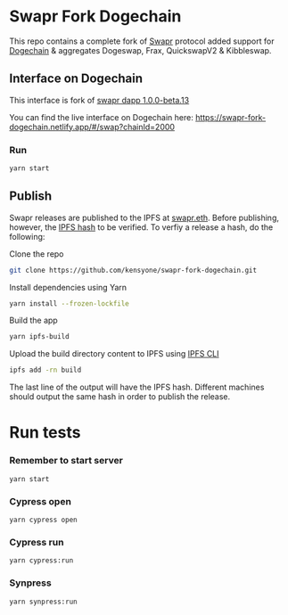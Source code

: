 # Swapr Fork Dogechain

This repo contains a complete fork of [Swapr](https://swapr.eth.limo) protocol added support for [Dogechain](https://dogechain.dog) & aggregates Dogeswap, Frax, QuickswapV2 & Kibbleswap.

## Interface on Dogechain

This interface is fork of [swapr dapp 1.0.0-beta.13](https://github.com/SwaprHQ/swapr-dapp/tree/v1.0.0-beta.13)

You can find the live interface on Dogechain here: https://swapr-fork-dogechain.netlify.app/#/swap?chainId=2000

### Run

```bash
yarn start
```

## Publish

Swapr releases are published to the IPFS at [swapr.eth](https://swapr.eth.limo). Before publishing, however, the [IPFS hash](https://docs.ipfs.io/concepts/hashing/) to be verified. To verfiy a release a hash, do the following:

Clone the repo

```bash
git clone https://github.com/kensyone/swapr-fork-dogechain.git
```

Install dependencies using Yarn

```bash
yarn install --frozen-lockfile
```

Build the app

```bash
yarn ipfs-build
```

Upload the build directory content to IPFS using [IPFS CLI](https://docs.ipfs.io/install/command-line/#system-requirements)

```bash
ipfs add -rn build
```

The last line of the output will have the IPFS hash. Different machines should output the same hash in order to publish the release.

# Run tests

### Remember to start server

`yarn start`

### Cypress open

`yarn cypress open`

### Cypress run

`yarn cypress:run`

### Synpress

`yarn synpress:run`
